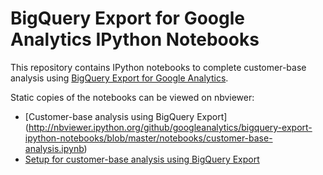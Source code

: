 BigQuery Export for Google Analytics IPython Notebooks
=========================================

This repository contains IPython notebooks to complete customer-base analysis using [BigQuery Export for Google Analytics](https://support.google.com/analytics/answer/3437618).

Static copies of the notebooks can be viewed on nbviewer:
* [Customer-base analysis using BigQuery Export] (http://nbviewer.ipython.org/github/googleanalytics/bigquery-export-ipython-notebooks/blob/master/notebooks/customer-base-analysis.ipynb)
* [Setup for customer-base analysis using BigQuery Export](http://nbviewer.ipython.org/github/googleanalytics/bigquery-export-ipython-notebooks/blob/master/notebooks/setup.ipynb)

